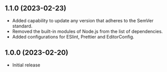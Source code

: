 ## 1.1.0 (2023-02-23)

- Added capability to update any version that adheres to the SemVer standard.
- Removed the built-in modules of Node.js from the list of dependencies.
- Added configurations for ESlint, Prettier and EditorConfig.

## 1.0.0 (2023-02-20)

- Initial release